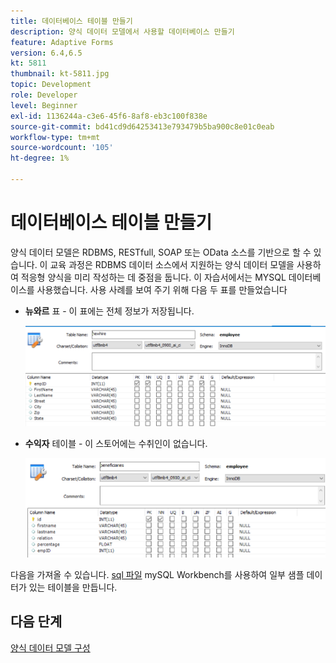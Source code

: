 ```yaml
---
title: 데이터베이스 테이블 만들기
description: 양식 데이터 모델에서 사용할 데이터베이스 만들기
feature: Adaptive Forms
version: 6.4,6.5
kt: 5811
thumbnail: kt-5811.jpg
topic: Development
role: Developer
level: Beginner
exl-id: 1136244a-c3e6-45f6-8af8-eb3c100f838e
source-git-commit: bd41cd9d64253413e793479b5ba900c8e01c0eab
workflow-type: tm+mt
source-wordcount: '105'
ht-degree: 1%

---
```


# 데이터베이스 테이블 만들기

양식 데이터 모델은 RDBMS, RESTfull, SOAP 또는 OData 소스를 기반으로 할 수 있습니다. 이 교육 과정은 RDBMS 데이터 소스에서 지원하는 양식 데이터 모델을 사용하여 적응형 양식을 미리 작성하는 데 중점을 둡니다. 이 자습서에서는 MYSQL 데이터베이스를 사용했습니다. 사용 사례를 보여 주기 위해 다음 두 표를 만들었습니다

* **뉴와르** 표 - 이 표에는 전체 정보가 저장됩니다.

   ![뉴와르](assets/newhire-table.png)


* **수익자** 테이블 - 이 스토어에는 수취인이 없습니다.

   ![수익자](assets/beneficiaries-table.png)

다음을 가져올 수 있습니다. [sql 파일](assets/db-schema.sql) mySQL Workbench를 사용하여 일부 샘플 데이터가 있는 테이블을 만듭니다.

## 다음 단계

[양식 데이터 모델 구성](./configuring-form-data-model.md)
